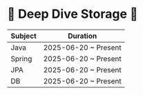 # 🤿 Deep Dive Storage 🤿

| Subject | Duration               |
|---------|------------------------|
| Java    | 2025-06-20 ~ Present   |
| Spring  | 2025-06-20 ~ Present   |
| JPA     | 2025-06-20 ~ Present   |
| DB     | 2025-06-20 ~ Present   |
